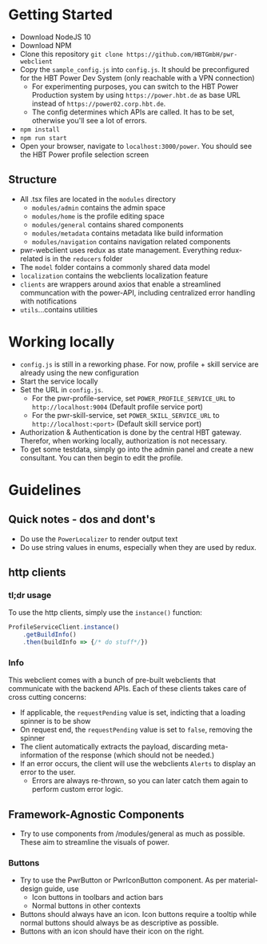 # Getting Started
* Download NodeJS 10
* Download NPM
* Clone this repository `git clone https://github.com/HBTGmbH/pwr-webclient`
* Copy the `sample_config.js` into `config.js`. It should be preconfigured for the HBT Power Dev System (only reachable with a VPN connection)
    * For experimenting purposes, you can switch to the HBT Power Production system by using `https://power.hbt.de` as base URL instead
    of `https://power02.corp.hbt.de`.
    * The config determines which APIs are called. It has to be set, otherwise you'll see a lot of errors.
* `npm install`
* `npm run start`
* Open your browser, navigate to `localhost:3000/power`. You should see the HBT Power profile selection screen

## Structure
* All .tsx files are located in the `modules` directory
    * `modules/admin` contains the admin space
    * `modules/home` is the profile editing space
    * `modules/general` contains shared components
    * `modules/metadata` contains metadata like build information
    * `modules/navigation` contains navigation related components
* pwr-webclient uses redux as state management. Everything redux-related is in the `reducers` folder
* The `model` folder contains a commonly shared data model
* `localization` contains the webclients localization feature
* `clients` are wrappers around axios that enable a streamlined communcation with the power-API, including centralized error handling
with notifications
* `utils`...contains utilities

# Working locally
* `config.js` is still in a reworking phase. For now, profile + skill service are already using the new configuration
* Start the service locally
* Set the URL in `config.js`.
    * For the pwr-profile-service, set `POWER_PROFILE_SERVICE_URL` to `http://localhost:9004` (Default profile service port)
    * For the pwr-skill-service, set `POWER_SKILL_SERVICE_URL` to `http://localhost:<port>`  (Default skill service port)
* Authorization & Authentication is done by the central HBT gateway. Therefor, when working locally, authorization is not necessary. 
* To get some testdata, simply go into the admin panel and create a new consultant. You can then begin to edit the profile.

# Guidelines
## Quick notes - dos and dont's
* Do use the `PowerLocalizer` to render output text
* Do use string values in enums, especially when they are used by redux. 
## http clients
### tl;dr usage
To use the http clients, simply use the ``instance()`` function:

```js
ProfileServiceClient.instance()
    .getBuildInfo()
    .then(buildInfo => {/* do stuff*/})
```
### Info
This webclient comes with a bunch of pre-built webclients that communicate with the backend APIs. Each of these clients takes
care of cross cutting concerns:
* If applicable, the `requestPending` value is set, indicting that a loading spinner is to be show
* On request end, the `requestPending` value is set to `false`, removing the spinner
* The client automatically extracts the payload, discarding meta-information of the response (which should not be needed.)
* If an error occurs, the client will use the webclients `Alerts` to display an error to the user. 
    * Errors are always re-thrown, so you can later catch them again to perform custom error logic.

## Framework-Agnostic Components
* Try to use components from /modules/general as much as possible. These aim to streamline the visuals of power.
### Buttons
* Try to use the PwrButton or PwrIconButton component. As per material-design guide, use
    * Icon buttons in toolbars and action bars
    * Normal buttons in other contexts
* Buttons should always have an icon. Icon buttons require a tooltip while normal buttons should always
be as descriptive as possible. 
* Buttons with an icon should have their icon on the right. 

